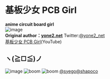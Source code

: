# 基板少女 PCB Girl  
**anime circuit board girl**  
![image](https://github.com/LZH-ang/PCB-Girl/blob/main/IMG%26VIDIO/Snipaste_2022-07-14_12-03-47.png)  
**Original author：[yone2.net](http://yone2.net/azpr_evboard)**  Twitter:[@yone2_net](https://twitter.com/yone2_net)  
[基板少女 PCB Girl](https://www.youtube.com/watch?v=J0TemwgNM8w&t=13s)(YouTube)


## ヽ(≧□≦)ノ
![image](https://github.com/LZH-ang/PCB-Girl/blob/main/IMG%26VIDIO/comics_4.jpg)
![boom](https://github.com/LZH-ang/PCB-Girl/blob/main/IMG%26VIDIO/boom.jpeg)
![boom](https://github.com/LZH-ang/PCB-Girl/blob/main/IMG%26VIDIO/comics_9.jpg)
[@syego](https://twitter.com/syego)[@shapoco](https://twitter.com/shapoco)
